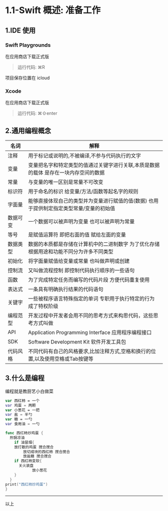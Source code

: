 # 1.1-Swift 概述: 准备工作

## 1.IDE 使用

### Swift Playgrounds

在应用商店下载正式版

> 运行代码: ⌘R

项目保存位置在 icloud

### Xcode

在应用商店下载正式版

> 运行代码: ⌘⇧enter
>

## 2.通用编程概念

| 名词 | 解释 |
| -------- | ------------------------------------------------------------ |
| 注释     | 用于标记或说明的,不被编译,不参与代码执行的文字               |
| 变量     | 变量把名字和特定类型的值通过关键字进行关联,本质是数据的载体 是存在一块内存空间的数据 |
| 常量     | 与变量的唯一区别是常量不可改变                               |
| 标识符   | 用于命名的标识 给变量/方法/函数等起名字的规则                |
| 字面量   | 能够直接体现自己的类型并为变量进行赋值的值(数据) 也用于提供制定指定类型常量/变量的初始值 |
| 数据可变 | 一个数据可以被声明为变量 也可以被声明为常量                  |
| 等号     | 是赋值运算符 即把右面的值 赋给左面的变量                     |
| 数据类型 | 数据的本质都是存储在计算机中的二进制数字 为了优化存储 根据用途和功能不同分为许多不同类型 |
| 初始化   | 将字面量赋值给变量或常量 也叫做声明或创建                    |
| 控制流   | 又叫做流程控制 即控制代码执行顺序的一些语句                  |
| 函数     | 为了完成特定任务而编写的代码片段 方便代码重复使用            |
| 表达式   | 一条具有明确执行结果的代码语句                               |
| 关键字   | 一些被程序语言特殊指定的单词 专职用于执行特定的行为 成了特权阶级 |
| 编程范型 | 开发过程中开发者会用不同的思考方式来构思代码，这些思考方式叫做 |
| API      | Application Programming Interface 应用程序编程接口           |
| SDK      | Software Development Kit 软件开发工具包                      |
| 代码风格 | 不同代码有自己的风格要求,比加注释方式,空格和换行的位置,以及使用空格或Tab按键等 |

## 3.什么是编程

编程就是教厨艺小白做菜

```swift
var 西红柿 = 一个
var 鸡蛋 = 两颗
var 小葱花 = 一把
var 盐 = 半勺
var 糖 = 一勺
var 食用油 = 一勺

func 西红柿炒鸡蛋 {
  热锅凉油
	if 油冒烟{
  	放打散的鸡蛋 搅合搅合
		放切成块的西红柿 搅合搅合
		放盐糖 搅合搅合
    if 西红柿变软{
      关火装盘
			放小葱花
    }
  }
print("西红柿炒鸡蛋")
}
```

---

以上

